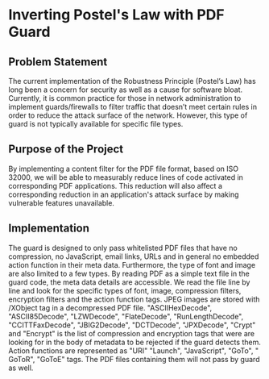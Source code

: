 # Inverting Postel's Law with PDF Guard
## Problem Statement
The current implementation of the Robustness Principle (Postel’s Law) has long been a concern for security as well as a cause for software bloat. Currently, it is common practice for those in network administration to implement guards/firewalls to filter traffic that doesn’t meet certain rules in order to reduce the attack surface of the network. However, this type of guard is not typically available for specific file types.
## Purpose of the Project
By implementing a content filter for the PDF file format, based on ISO 32000, we will be able to measurably reduce lines of code activated in corresponding PDF applications. This reduction will also affect a corresponding reduction in an application's attack surface by making vulnerable features unavailable.
## Implementation
The guard is designed to only pass whitelisted PDF files that have no compression, no JavaScript, email links, URLs and in general no embedded action function in their meta data. Furthermore, the type of font and image are also limited to a few types. By reading PDF as a simple text file in the guard code, the meta data details are accessible. We read the file line by line and look for the specific types of font, image, compression filters, encryption filters and the action function tags. JPEG images are stored with /XObject tag in a decompressed PDF file. "ASCIIHexDecode", "ASCII85Decode", "LZWDecode", "FlateDecode", "RunLengthDecode", "CCITTFaxDecode", "JBIG2Decode", "DCTDecode", "JPXDecode", "Crypt" and "Encrypt" is the list of compression and encryption tags that were are looking for in the body of metadata to be rejected if the guard detects them. Action functions are represented as "URI" "Launch", "JavaScript", "GoTo", " GoToR", "GoToE" tags. The PDF files containing them will not pass by guard as well.

